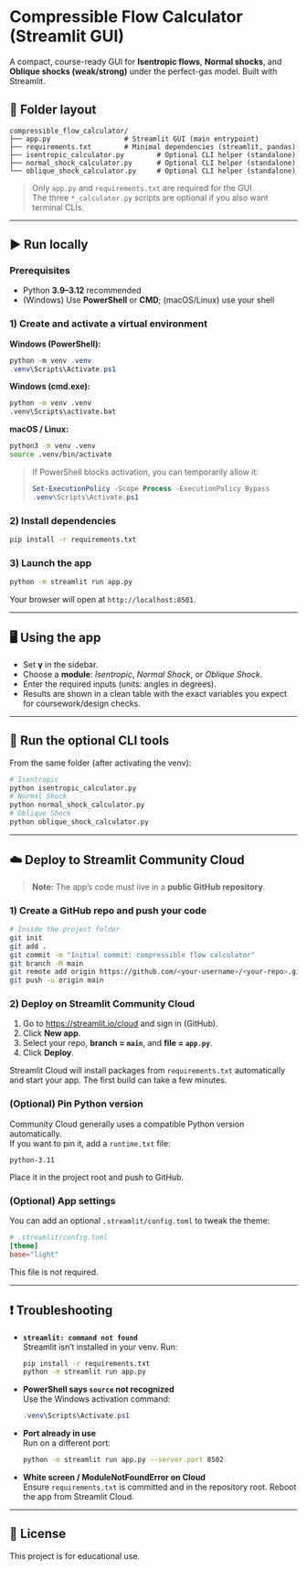 
# Compressible Flow Calculator (Streamlit GUI)

A compact, course-ready GUI for **Isentropic flows**, **Normal shocks**, and **Oblique shocks (weak/strong)** under the perfect-gas model. Built with Streamlit.

## 📁 Folder layout
```
compressible_flow_calculator/
├── app.py                  # Streamlit GUI (main entrypoint)
├── requirements.txt        # Minimal dependencies (streamlit, pandas)
├── isentropic_calculator.py        # Optional CLI helper (standalone)
├── normal_shock_calculator.py      # Optional CLI helper (standalone)
└── oblique_shock_calculator.py     # Optional CLI helper (standalone)
```

> Only `app.py` and `requirements.txt` are required for the GUI.  
> The three `*_calculator.py` scripts are optional if you also want terminal CLIs.

---

## ▶️ Run locally

### Prerequisites
- Python **3.9–3.12** recommended
- (Windows) Use **PowerShell** or **CMD**; (macOS/Linux) use your shell

### 1) Create and activate a virtual environment

**Windows (PowerShell):**
```powershell
python -m venv .venv
.venv\Scripts\Activate.ps1
```

**Windows (cmd.exe):**
```cmd
python -m venv .venv
.venv\Scripts\activate.bat
```

**macOS / Linux:**
```bash
python3 -m venv .venv
source .venv/bin/activate
```

> If PowerShell blocks activation, you can temporarily allow it:
> ```powershell
> Set-ExecutionPolicy -Scope Process -ExecutionPolicy Bypass
> .venv\Scripts\Activate.ps1
> ```

### 2) Install dependencies
```bash
pip install -r requirements.txt
```

### 3) Launch the app
```bash
python -m streamlit run app.py
```
Your browser will open at `http://localhost:8501`.

---

## 🖥️ Using the app
- Set **γ** in the sidebar.
- Choose a **module**: *Isentropic*, *Normal Shock*, or *Oblique Shock*.
- Enter the required inputs (units: angles in degrees).
- Results are shown in a clean table with the exact variables you expect for coursework/design checks.

---

## 🧪 Run the optional CLI tools
From the same folder (after activating the venv):
```bash
# Isentropic
python isentropic_calculator.py
# Normal Shock
python normal_shock_calculator.py
# Oblique Shock
python oblique_shock_calculator.py
```

---

## ☁️ Deploy to Streamlit Community Cloud

> **Note:** The app’s code must live in a **public GitHub repository**.

### 1) Create a GitHub repo and push your code
```bash
# Inside the project folder
git init
git add .
git commit -m "Initial commit: compressible flow calculator"
git branch -M main
git remote add origin https://github.com/<your-username>/<your-repo>.git
git push -u origin main
```

### 2) Deploy on Streamlit Community Cloud
1. Go to https://streamlit.io/cloud and sign in (GitHub).
2. Click **New app**.
3. Select your repo, **branch = `main`**, and **file = `app.py`**.
4. Click **Deploy**.

Streamlit Cloud will install packages from `requirements.txt` automatically and start your app.
The first build can take a few minutes.

### (Optional) Pin Python version
Community Cloud generally uses a compatible Python version automatically.  
If you want to pin it, add a `runtime.txt` file:
```
python-3.11
```

Place it in the project root and push to GitHub.

### (Optional) App settings
You can add an optional `.streamlit/config.toml` to tweak the theme:
```toml
# .streamlit/config.toml
[theme]
base="light"
```
This file is not required.

---

## ❗ Troubleshooting

- **`streamlit: command not found`**  
  Streamlit isn’t installed in your venv. Run:
  ```bash
  pip install -r requirements.txt
  python -m streamlit run app.py
  ```

- **PowerShell says `source` not recognized**  
  Use the Windows activation command:
  ```powershell
  .venv\Scripts\Activate.ps1
  ```

- **Port already in use**  
  Run on a different port:
  ```bash
  python -m streamlit run app.py --server.port 8502
  ```

- **White screen / ModuleNotFoundError on Cloud**  
  Ensure `requirements.txt` is committed and in the repository root.
  Reboot the app from Streamlit Cloud.

---

## 📜 License
This project is for educational use. 
